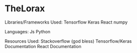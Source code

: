 # TheLorax

Libraries/Frameworks Used:
Tensorflow
Keras
React
numpy

Languages:
Js
Python

Resources Used:
Stackoverflow (god bless)
Tensorflow/Keras Documentation
React Documentation

